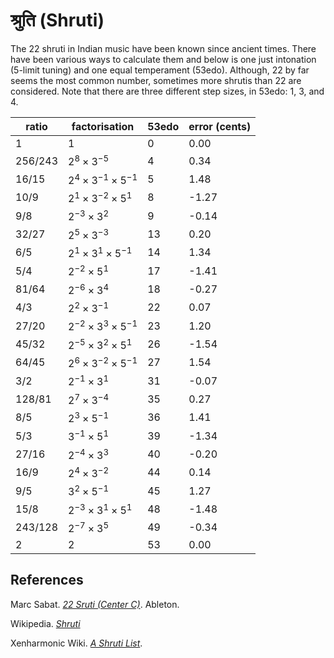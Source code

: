 # श्रुति (Shruti)

The 22 shruti in Indian music have been known since ancient times.
There have been various ways to calculate them and below is one just intonation (5-limit tuning) and one equal temperament (53edo).
Although, 22 by far seems the most common number, sometimes more shrutis than 22 are considered.
Note that there are three different step sizes, in 53edo: 1, 3, and 4.

| ratio   | factorisation                   | 53edo | error (cents) |
| ------- | ------------------------------- | ----- | ------------- |
| 1       | $1$                             | 0     | 0.00          |
| 256/243 | $2^{8}\times3^{-5}$             | 4     | 0.34          |
| 16/15   | $2^{4}\times3^{-1}\times5^{-1}$ | 5     | 1.48          |
| 10/9    | $2^{1}\times3^{-2}\times5^{1}$  | 8     | -1.27         |
| 9/8     | $2^{-3}\times3^{2}$             | 9     | -0.14         |
| 32/27   | $2^{5}\times3^{-3}$             | 13    | 0.20          |
| 6/5     | $2^{1}\times3^{1}\times5^{-1}$  | 14    | 1.34          |
| 5/4     | $2^{-2}\times5^{1}$             | 17    | -1.41         |
| 81/64   | $2^{-6}\times3^{4}$             | 18    | -0.27         |
| 4/3     | $2^{2}\times3^{-1}$             | 22    | 0.07          |
| 27/20   | $2^{-2}\times3^{3}\times5^{-1}$ | 23    | 1.20          |
| 45/32   | $2^{-5}\times3^{2}\times5^{1}$  | 26    | -1.54         |
| 64/45   | $2^{6}\times3^{-2}\times5^{-1}$ | 27    | 1.54          |
| 3/2     | $2^{-1}\times3^{1}$             | 31    | -0.07         |
| 128/81  | $2^{7}\times3^{-4}$             | 35    | 0.27          |
| 8/5     | $2^{3}\times5^{-1}$             | 36    | 1.41          |
| 5/3     | $3^{-1}\times5^{1}$             | 39    | -1.34         |
| 27/16   | $2^{-4}\times3^{3}$             | 40    | -0.20         |
| 16/9    | $2^{4}\times3^{-2}$             | 44    | 0.14          |
| 9/5     | $3^{2}\times5^{-1}$             | 45    | 1.27          |
| 15/8    | $2^{-3}\times3^{1}\times5^{1}$  | 48    | -1.48         |
| 243/128 | $2^{-7}\times3^{5}$             | 49    | -0.34         |
| 2       | $2$                             | 53    | 0.00          |

## References

Marc Sabat. *[22 Sruti (Center C)](https://web.archive.org/web/20241221101922/https://tuning.ableton.com/just-rational-intonation/22-sruti-center-c/)*. Ableton.

Wikipedia. *[Shruti](https://en.wikipedia.org/w/index.php?title=Shruti_(music)&oldid=1243512839)*

Xenharmonic Wiki. *[A Shruti List](https://en.xen.wiki/index.php?title=A_shruti_list&oldid=123028)*.
